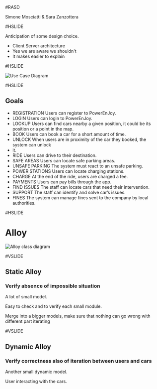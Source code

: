 #RASD

Simone Mosciatti & Sara Zanzottera

#HSLIDE

Anticipation of some design choice.
* Client Server architecture
* Yes we are aware we shouldn't
* It makes easier to explain

#HSLIDE

![Use Case Diagram](UML/UseCaseDiagram.png)

#HSLIDE

## Goals

* REGISTRATION Users can register to PowerEnJoy.
* LOGIN Users can login to PowerEnJoy.
* LOOKUP Users can find cars nearby a given position, it could be its position or a point in the map.
* BOOK Users can book a car for a short amount of time.
* UNLOCK When users are in proximity of the car they booked, the system can unlock
* it.
* RIDE Users can drive to their destination.
* SAFE AREAS Users can locate safe parking areas.
* UNSAFE PARKING The system must react to an unsafe parking.
* POWER STATIONS Users can locate charging stations.
* CHARGE At the end of the ride, users are charged a fee.
* PAYMENTS Users can pay bills through the app.
* FIND ISSUES The staff can locate cars that need their intervention.
* SUPPORT The staff can identify and solve car’s issues.
* FINES The system can manage fines sent to the company by local authorities.

#HSLIDE

# Alloy

![Alloy class diagram](UML/ClassDiagram.png)

#VSLIDE	

## Static Alloy

### Verify absence of impossible situation

A lot of small model.

Easy to check and to verify each small module.

Merge into a bigger models, make sure that nothing can go wrong with different part iterating

#VSLIDE

## Dynamic Alloy

### Verify correctness also of iteration between users and cars

Another small dynamic model.

User interacting with the cars.


